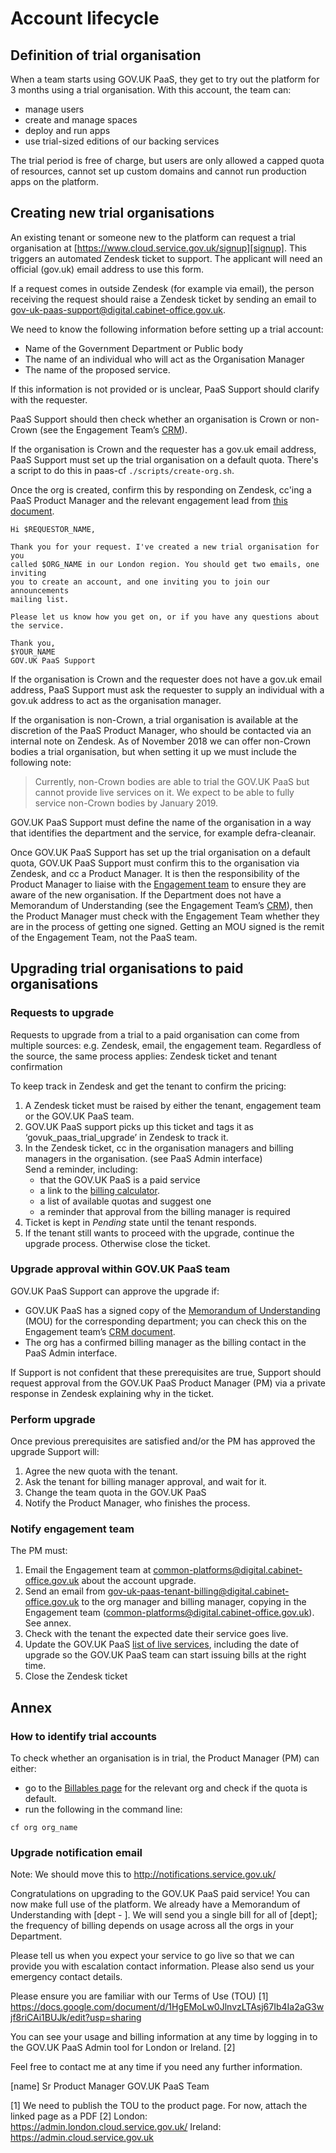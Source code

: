 # Account lifecycle

## Definition of trial organisation

When a team starts using GOV.UK PaaS, they get to try out the platform for 3 months using a trial organisation. With this account, the team can:

- manage users
- create and manage spaces
- deploy and run apps
- use trial-sized editions of our backing services

The trial period is free of charge, but users are only allowed a capped quota of resources, cannot set up custom domains and cannot run production apps on the platform.

## Creating new trial organisations

An existing tenant or someone new to the platform can request a trial
organisation at [https://www.cloud.service.gov.uk/signup][signup]. This
triggers an automated Zendesk ticket to support. The applicant will need an
official (gov.uk) email address to use this form.

If a request comes in outside Zendesk (for example via email), the person
receiving the request should raise a Zendesk ticket by sending an email to
[gov-uk-paas-support@digital.cabinet-office.gov.uk][support email].

We need to know the following information before setting up a trial account:

- Name of the Government Department or Public body
- The name of an individual who will act as the Organisation Manager
- The name of the proposed service.

If this information is not provided or is unclear, PaaS Support should clarify
with the requester.

PaaS Support should then check whether an organisation is Crown or non-Crown
(see the Engagement Team’s [CRM][engagement team's CRM]).

If the organisation is Crown and the requester has a gov.uk email address, PaaS
Support must set up the trial organisation on a default quota. There's a script
to do this in paas-cf `./scripts/create-org.sh`.

Once the org is created, confirm this by responding on Zendesk, cc'ing a PaaS
Product Manager and the relevant engagement lead from
[this document](https://docs.google.com/document/d/13qGTlbQfqhH-Gx46e2w2XJKG4JyBnnFWLWJgM2XxUAc/edit).

```
Hi $REQUESTOR_NAME,

Thank you for your request. I've created a new trial organisation for you
called $ORG_NAME in our London region. You should get two emails, one inviting
you to create an account, and one inviting you to join our announcements
mailing list.

Please let us know how you get on, or if you have any questions about the service.

Thank you,
$YOUR_NAME
GOV.UK PaaS Support
```

If the organisation is Crown and the requester does not have a gov.uk email
address, PaaS Support must ask the requester to supply an individual with a
gov.uk address to act as the organisation manager.

If the organisation is non-Crown, a trial organisation is available at the
discretion of the PaaS Product Manager, who should be contacted via an internal
note on Zendesk. As of November 2018 we can offer non-Crown bodies a trial
organisation, but when setting it up we must include the following note:

> Currently, non-Crown bodies are able to trial the GOV.UK PaaS but cannot
provide live services on it. We expect to be able to fully service non-Crown
bodies by January 2019.

GOV.UK PaaS Support must define the name of the organisation in a way that
identifies the department and the service, for example defra-cleanair.

Once GOV.UK PaaS Support has set up the trial organisation on a default quota,
GOV.UK PaaS Support must confirm this to the organisation via Zendesk, and cc a
Product Manager. It is then the responsibility of the Product Manager to liaise
with the [Engagement team][engagement team email] to ensure they are aware of
the new organisation. If the Department does not have a Memorandum of
Understanding (see the Engagement Team’s [CRM][engagement team's CRM]), then
the Product Manager must check with the Engagement Team whether they are in the
process of getting one signed. Getting an MOU signed is the remit of the
Engagement Team, not the PaaS team.

## Upgrading trial organisations to paid organisations

### Requests to upgrade

Requests to upgrade from a trial to a paid organisation can come from multiple sources: e.g. Zendesk, email, the engagement team. Regardless of the source, the same process applies:
Zendesk ticket and tenant confirmation

To keep track in Zendesk and get the tenant to confirm the pricing:

1. A Zendesk ticket must be raised by either the tenant, engagement team or the GOV.UK PaaS team.
2. GOV.UK PaaS support picks up this ticket and tags it as ‘govuk_paas_trial_upgrade’ in Zendesk to track it.
3. In the Zendesk ticket, cc in the organisation managers and billing managers in the organisation. (see PaaS Admin interface)  
Send a reminder, including:
    - that the GOV.UK PaaS is a paid service 
    - a link to the [billing calculator](https://admin.cloud.service.gov.uk/calculator).
    - a list of available quotas and suggest one
    - a reminder that approval from the billing manager is required 
4. Ticket is kept in _Pending_ state until the tenant responds. 
5. If the tenant still wants to proceed with the upgrade, continue the upgrade process. Otherwise close the ticket.

### Upgrade approval within GOV.UK PaaS team

GOV.UK PaaS Support can approve the upgrade if: 

 - GOV.UK PaaS has a signed copy of the [Memorandum of Understanding](https://docs.google.com/spreadsheets/d/1HSYj4EEW-Fr6WPaKvYYM_I45Xgay1-707k1Elajgdh8/edit?ts=5b8801d5#gid=939993178) (MOU) for the corresponding department; you can check this on the Engagement team’s [CRM document](https://docs.google.com/spreadsheets/d/1HSYj4EEW-Fr6WPaKvYYM_I45Xgay1-707k1Elajgdh8/edit?ts=5b8801d5#gid=939993178).
 - The org has a confirmed billing manager as the billing contact in the PaaS Admin interface. 

If Support is not confident that these prerequisites are true, Support should request approval from the GOV.UK PaaS Product Manager (PM) via a private response in Zendesk explaining why in the ticket.

### Perform upgrade

Once previous prerequisites are satisfied and/or the PM has approved the upgrade Support will: 

1. Agree the new quota with the tenant.
2. Ask the tenant for billing manager approval, and wait for it.
3. Change the team quota in the GOV.UK PaaS
4. Notify the Product Manager, who finishes the process.

### Notify engagement team

The PM must:

1. Email the Engagement team at common-platforms@digital.cabinet-office.gov.uk about the account upgrade.
2. Send an email from gov-uk-paas-tenant-billing@digital.cabinet-office.gov.uk to the org manager and billing manager, copying in the Engagement team (common-platforms@digital.cabinet-office.gov.uk). See annex.
3. Check with the tenant the expected date their service goes live. 
4. Update the GOV.UK PaaS [list of live services](https://docs.google.com/spreadsheets/d/1iI39lXMaLEVskv5hFI7C0TMAWvGCE_msAITbcEZb1V8/edit#gid=267936930), including the date of upgrade so the GOV.UK PaaS team can start issuing bills at the right time.
5. Close the Zendesk ticket


## Annex

### How to identify trial accounts

To check whether an organisation is in trial, the Product Manager (PM) can either:

- go to the [Billables page](https://admin.cloud.service.gov.uk/reports/cost/2018-07) for the relevant org and check if the quota is default.
- run the following in the command line:

```
cf org org_name
```

### Upgrade notification email

Note: We should move this to http://notifications.service.gov.uk/


Congratulations on upgrading to the GOV.UK PaaS paid service! You can now make full use of the platform. We already have a Memorandum of Understanding with [dept - ]. We will send you a single bill for all of [dept]; the frequency of billing depends on usage across all the orgs in your Department. 

Please tell us when you expect your service to go live so that we can provide you with escalation contact information. Please also send us your emergency contact details.

Please ensure you are familiar with our Terms of Use (TOU) [1]
https://docs.google.com/document/d/1HgEMoLw0JlnvzLTAsj67Ib4Ia2aG3wjf8riCAi1BUJk/edit?usp=sharing

You can see your usage and billing information at any time by logging in to the GOV.UK PaaS Admin tool for London or Ireland. [2]

Feel free to contact me at any time if you need any further information.

[name]
Sr Product Manager
GOV.UK PaaS Team

[1] We need to publish the TOU to the product page. For now, attach the linked page as a PDF
[2] London: https://admin.london.cloud.service.gov.uk/ Ireland: https://admin.cloud.service.gov.uk

[signup]: https://www.cloud.service.gov.uk/signup
[support email]: mailto:gov-uk-paas-support@digital.cabinet-office.gov.uk
[engagement team's CRM]: https://docs.google.com/spreadsheets/d/1HSYj4EEW-Fr6WPaKvYYM_I45Xgay1-707k1Elajgdh8/edit?ts=5b8801d5#gid=939993178
[engagement team email]: mailto:common-platforms@digital.cabinet-office.gov.uk


